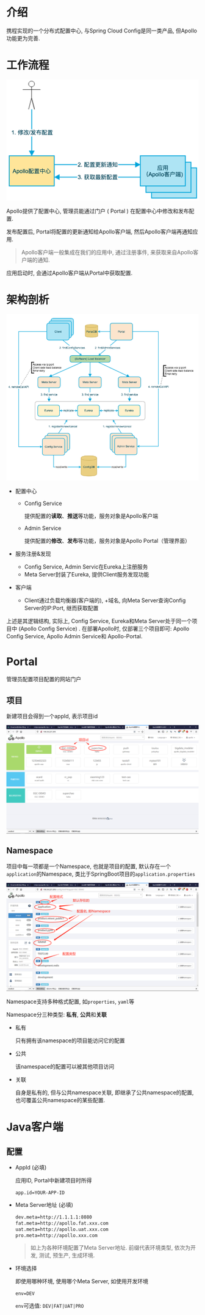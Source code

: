 # 介绍

携程实现的一个分布式配置中心, 与Spring Cloud Config是同一类产品, 但Apollo功能更为完善.

# 工作流程

![basic-architecture](.Apollo/basic-architecture.png)

Apollo提供了配置中心, 管理员能通过门户 ( Portal ) 在配置中心中修改和发布配置.

发布配置后, Portal将配置的更新通知给Apollo客户端, 然后Apollo客户端再通知应用. 

> Apollo客户端一般集成在我们的应用中, 通过注册事件, 来获取来自Apollo客户端的通知.

应用启动时, 会通过Apollo客户端从Portal中获取配置.

# 架构剖析

![overall-architecture](.Apollo/overall-architecture.png)

- 配置中心

  - Config Service

    提供配置的**读取**、**推送**等功能，服务对象是Apollo客户端

  - Admin Service

    提供配置的**修改**、**发布**等功能，服务对象是Apollo Portal（管理界面）

- 服务注册&发现

  - Config Service, Admin Servic在Eureka上注册服务
  - Meta Server封装了Eureka, 提供Client服务发现功能

- 客户端

  - Client通过负载均衡器(客户端的), +域名, 向Meta Server查询Config Server的IP:Port, 继而获取配置

上述是其逻辑结构, 实际上, Config Service, Eureka和Meta Server处于同一个项目中 (Apollo Config Service) . 在部署Apollo时, 仅部署三个项目即可: Apollo Config Service, Apollo Admin Service和 Apollo-Portal.

# Portal

管理员配置项目配置的网站门户

##  项目

新建项目会得到一个appId, 表示项目id

![image-20200323191646611](.Apollo/image-20200323191646611.png)

## Namespace

项目中每一项都是一个Namespace, 也就是项目的配置, 默认存在一个`application`的Namespace, 类比于SpringBoot项目的`application.properties`

![image-20200323192026755](.Apollo/image-20200323192026755.png)

Namespace支持多种格式配置, 如`properties`, `yaml`等

Namespace分三种类型: **私有**, **公共**和**关联**

* 私有

  只有拥有该namespace的项目能访问它的配置

* 公共

  该namespace的配置可以被其他项目访问

* 关联

  自身是私有的, 但与公共namespace关联, 即继承了公共namespace的配置, 也可覆盖公共namespace的某些配置.

# Java客户端

## 配置

* AppId (必填)

  应用ID, Portal中新建项目时所得

  ```properties
  app.id=YOUR-APP-ID
  ```

* Meta Server地址 (必填)

  ```properties
  dev.meta=http://1.1.1.1:8080
  fat.meta=http://apollo.fat.xxx.com
  uat.meta=http://apollo.uat.xxx.com
  pro.meta=http://apollo.xxx.com
  ```

  > 如上为各种环境配置了Meta Server地址. 前缀代表环境类型, 依次为开发, 测试, 预生产, 生成环境.

* 环境选择

  即使用哪种环境, 使用哪个Meta Server, 如使用开发环境

  ```properties
  env=DEV
  ```

  `env`可选值: `DEV|FAT|UAT|PRO`





